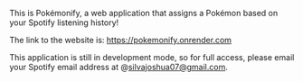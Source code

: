 This is Pokémonify, a web application that assigns a Pokémon based on your Spotify listening history!

The link to the website is: https://pokemonify.onrender.com

This application is still in development mode, so for full access, please email
your Spotify email address at @silvajoshua07@gmail.com.

